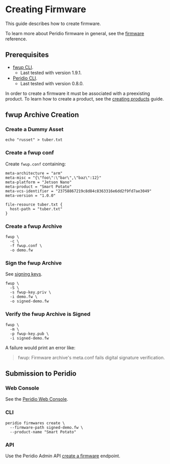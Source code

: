 # Creating Firmware

This guide describes how to create firmware.

To learn more about Peridio firmware in general, see the [firmware](/reference/firmware) reference.

## Prerequisites

- [fwup CLI](https://github.com/fwup-home/fwup).
  - Last tested with version 1.9.1.
- [Peridio CLI](https://github.com/peridio/morel/releases).
  - Last tested with version 0.8.0.

In order to create a firmware it must be associated with a preexisting product. To learn how to create a product, see the [creating products](/guides/creating-products) guide.

## fwup Archive Creation

### Create a Dummy Asset

```
echo "russet" > tuber.txt
```

### Create a fwup conf

Create `fwup.conf` containing:

```
meta-architecture = "arm"
meta-misc = "{\"foo\":\"bar\",\"baz\":12}"
meta-platform = "Jetson Nano"
meta-product = "Smart Potato"
meta-vcs-identifier = "23758867219c8d84c8363316e6dd2f9fd7ae3049"
meta-version = "1.0.0"

file-resource tuber.txt {
  host-path = "tuber.txt"
}
```

### Create a fwup Archive

```text
fwup \
  -c \
  -f fwup.conf \
  -o demo.fw
```

### Sign the fwup Archive

See [signing keys](/reference/signing-keys).

```text
fwup \
  -S \
  -s fwup-key.priv \
  -i demo.fw \
  -o signed-demo.fw
```

### Verify the fwup Archive is Signed

```text
fwup \
  -m \
  -p fwup-key.pub \
  -i signed-demo.fw
```

A failure would print an error like:

> fwup: Firmware archive's meta.conf fails digital signature verification.

## Submission to Peridio

### Web Console

See the [Peridio Web Console](https://console.cremini.peridio.com).

### CLI

```
peridio firmwares create \
  --firmware-path signed-demo.fw \
  --product-name "Smart Potato"
```

### API

Use the Peridio Admin API [create a firmware](/admin-api#firmware/operation/create-a-firmware) endpoint.

